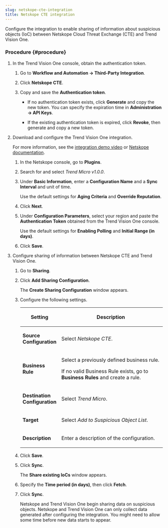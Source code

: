 ```yaml
---
slug: netskope-cte-integration
title: Netskope CTE integration
---
```


Configure the integration to enable sharing of information about suspicious objects (IoC) between Netskope Cloud Threat Exchange (CTE) and Trend Vision One.

### Procedure {#procedure}

1.  In the Trend Vision One console, obtain the authentication token.

    1.  Go to **Workflow and Automation → Third-Party Integration**.

    2.  Click **Netskope CTE**.

    3.  Copy and save the **Authentication token**.

        - If no authentication token exists, click **Generate** and copy the new token. You can specify the expiration time in **Administration → API Keys**.

        - If the existing authentication token is expired, click **Revoke**, then generate and copy a new token.

2.  Download and configure the Trend Vision One integration.

    For more information, see the [integration demo video](https://youtu.be/EOxAFYuNerU) or [Netskope documentation](https://docs.netskope.com/en/netskope-help/integrations-439794/netskope-cloud-exchange/threat-exchange-module/configure-3rd-party-threat-exchange-plugins/trend-micro-vision-one-plugin-for-threat-exchange/).

    1.  In the Netskope console, go to **Plugins**.

    2.  Search for and select *Trend Micro v1.0.0*.

    3.  Under **Basic Information**, enter a **Configuration Name** and a **Sync Interval** and unit of time.

        Use the default settings for **Aging Criteria** and **Override Reputation**.

    4.  Click **Next**.

    5.  Under **Configuration Parameters**, select your region and paste the **Authentication Token** obtained from the Trend Vision One console.

        Use the default settings for **Enabling Polling** and **Initial Range (in days)**.

    6.  Click **Save**.

3.  Configure sharing of information between Netskope CTE and Trend Vision One.

    1.  Go to **Sharing**.

    2.  Click **Add Sharing Configuration**.

        The **Create Sharing Configuration** window appears.

    3.  Configure the following settings.

        <table>
        <colgroup>
        <col style="width: 25%" />
        <col style="width: 75%" />
        </colgroup>
        <thead>
        <tr>
        <th><p>Setting</p></th>
        <th><p>Description</p></th>
        </tr>
        </thead>
        <tbody>
        <tr>
        <td><p><strong>Source Configuration</strong></p></td>
        <td><p>Select <em>Netskope CTE</em>.</p></td>
        </tr>
        <tr>
        <td><p><strong>Business Rule</strong></p></td>
        <td><p>Select a previously defined business rule.</p>
        <p>If no valid Business Rule exists, go to <strong>Business Rules</strong> and create a rule.</p></td>
        </tr>
        <tr>
        <td><p><strong>Destination Configuration</strong></p></td>
        <td><p>Select <em>Trend Micro</em>.</p></td>
        </tr>
        <tr>
        <td><p><strong>Target</strong></p></td>
        <td><p>Select <em>Add to Suspicious Object List</em>.</p></td>
        </tr>
        <tr>
        <td><p><strong>Description</strong></p></td>
        <td><p>Enter a description of the configuration.</p></td>
        </tr>
        </tbody>
        </table>

    4.  Click **Save**.

    5.  Click **Sync**.

        The **Share existing IoCs** window appears.

    6.  Specify the **Time period (in days)**, then click **Fetch**.

    7.  Click **Sync**.

        Netskope and Trend Vision One begin sharing data on suspicious objects. Netskope and Trend Vision One can only collect data generated after configuring the integration. You might need to allow some time before new data starts to appear.
